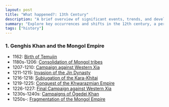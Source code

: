 ```yaml
---
layout: post
title: "What happened?: 13th Century"
description: "A brief overview of significant events, trends, and developments during the 13th century."
summary: "Explore key occurrences and shifts in the 12th century, a period of significant transformation in global history."
tags: ["history"]
---
```


### 1. Genghis Khan and the Mongol Empire
- 1162: [Birth of Temujin](https://en.wikipedia.org/wiki/Genghis_Khan#Early_life)
- 1180s-1206: [Consolidation of Mongol tribes](https://en.wikipedia.org/wiki/Genghis_Khan#Rise_to_power)
- 1207-1210: [Campaign against Western Xia](https://en.wikipedia.org/wiki/Mongol_conquest_of_Western_Xia)
- 1211-1215: [Invasion of the Jin Dynasty](https://en.wikipedia.org/wiki/Mongol%E2%80%93Jin_War)
- 1216-1218: [Subjugation of the Kara-Khitai](https://en.wikipedia.org/wiki/Mongol_conquest_of_the_Kara-Khitai)
- 1219-1225: [Conquest of the Khwarazmian Empire](https://en.wikipedia.org/wiki/Mongol_conquest_of_the_Khwarazmian_Empire)
- 1226-1227: [Final Campaign against Western Xia](https://en.wikipedia.org/wiki/Mongol_conquest_of_Western_Xia#Final_conquest_of_Western_Xia)
- 1230s-1240s: [Campaigns of Ögedei Khan](https://en.wikipedia.org/wiki/%C3%96gedei_Khan#Military_expansion)
- 1250s-: [Fragmentation of the Mongol Empire](https://en.wikipedia.org/wiki/Mongol_Empire#Fragmentation)
